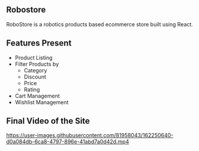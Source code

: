 ## Robostore

RoboStore is a robotics products based ecommerce store built using React.

## Features Present

- Product Listing
- Filter Products by
  - Category
  - Discount
  - Price
  - Rating
- Cart Management
- Wishlist Management

## Final Video of the Site



https://user-images.githubusercontent.com/81958043/162250640-d0a084db-6ca8-4797-896e-41abd7a0d42d.mp4

